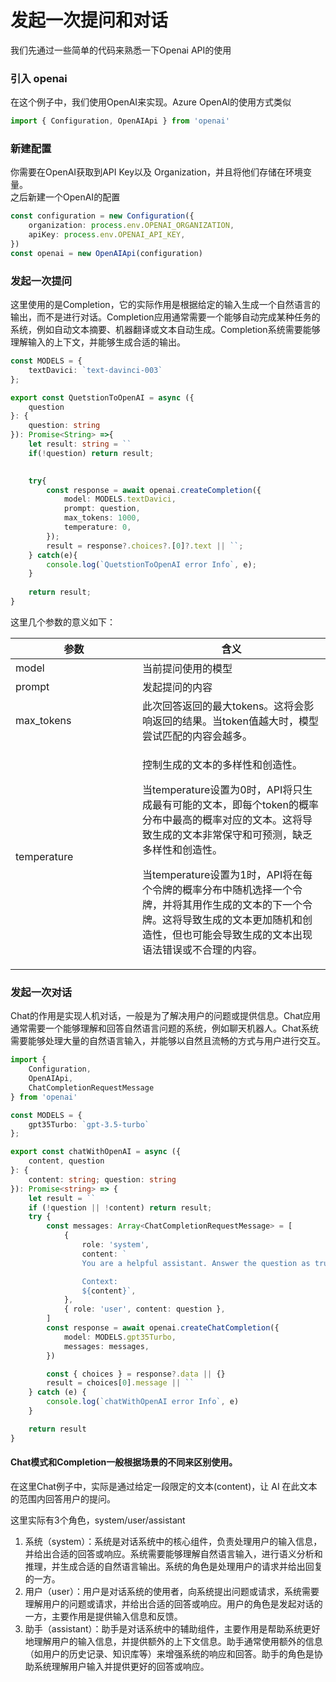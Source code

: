 # 发起一次提问和对话

我们先通过一些简单的代码来熟悉一下Openai API的使用



### 引入 openai

在这个例子中，我们使用OpenAI来实现。Azure OpenAI的使用方式类似

```typescript
import { Configuration, OpenAIApi } from 'openai'
```



### 新建配置

你需要在OpenAI获取到API Key以及 Organization，并且将他们存储在环境变量。\
之后新建一个OpenAI的配置

```typescript
const configuration = new Configuration({
    organization: process.env.OPENAI_ORGANIZATION,
    apiKey: process.env.OPENAI_API_KEY,
})
const openai = new OpenAIApi(configuration)
```



### 发起一次提问

这里使用的是Completion，它的实际作用是根据给定的输入生成一个自然语言的输出，而不是进行对话。Completion应用通常需要一个能够自动完成某种任务的系统，例如自动文本摘要、机器翻译或文本自动生成。Completion系统需要能够理解输入的上下文，并能够生成合适的输出。

```typescript
const MODELS = {
    textDavici: `text-davinci-003`
};

export const QuetstionToOpenAI = async ({
    question
}: {
    question: string
}): Promise<String> =>{
    let result: string = ``
    if(!question) return result;
    

    try{
        const response = await openai.createCompletion({
            model: MODELS.textDavici,
            prompt: question,
            max_tokens: 1000,
            temperature: 0,
        });
        result = response?.choices?.[0]?.text || ``;
    } catch(e){
        console.log(`QuetstionToOpenAI error Info`, e);
    }
    
    return result;
}
```

这里几个参数的意义如下：

<table><thead><tr><th width="187">参数</th><th>含义</th></tr></thead><tbody><tr><td>model</td><td>当前提问使用的模型</td></tr><tr><td>prompt</td><td>发起提问的内容</td></tr><tr><td>max_tokens</td><td>此次回答返回的最大tokens。这将会影响返回的结果。当token值越大时，模型尝试匹配的内容会越多。</td></tr><tr><td>temperature</td><td><p>控制生成的文本的多样性和创造性。</p><p>当temperature设置为0时，API将只生成最有可能的文本，即每个token的概率分布中最高的概率对应的文本。这将导致生成的文本非常保守和可预测，缺乏多样性和创造性。</p><p>当temperature设置为1时，API将在每个令牌的概率分布中随机选择一个令牌，并将其用作生成的文本的下一个令牌。这将导致生成的文本更加随机和创造性，但也可能会导致生成的文本出现语法错误或不合理的内容。</p></td></tr></tbody></table>



### 发起一次对话

Chat的作用是实现人机对话，一般是为了解决用户的问题或提供信息。Chat应用通常需要一个能够理解和回答自然语言问题的系统，例如聊天机器人。Chat系统需要能够处理大量的自然语言输入，并能够以自然且流畅的方式与用户进行交互。

```typescript
import { 
    Configuration, 
    OpenAIApi, 
    ChatCompletionRequestMessage 
} from 'openai'

const MODELS = {
    gpt35Turbo: `gpt-3.5-turbo`
};

export const chatWithOpenAI = async ({ 
    content, question 
}: { 
    content: string; question: string 
}): Promise<string> => {
    let result = ``
    if (!question || !content) return result;
    try {
        const messages: Array<ChatCompletionRequestMessage> = [
            {
                role: 'system',
                content: `
                You are a helpful assistant. Answer the question as truthfully as possible using the provided text, and if the answer is not contained within the text below, say "I don't know."

                Context:
                ${content}`,
            },
            { role: 'user', content: question },
        ]
        const response = await openai.createChatCompletion({
            model: MODELS.gpt35Turbo,
            messages: messages,
        })

        const { choices } = response?.data || {}
        result = choices[0].message || ``
    } catch (e) {
        console.log(`chatWithOpenAI error Info`, e)
    }

    return result
}
```

#### Chat模式和Completion一般根据场景的不同来区别使用。

在这里Chat例子中，实际是通过给定一段限定的文本(content)，让 AI 在此文本的范围内回答用户的提问。

这里实际有3个角色，system/user/assistant

1. 系统（system）：系统是对话系统中的核心组件，负责处理用户的输入信息，并给出合适的回答或响应。系统需要能够理解自然语言输入，进行语义分析和推理，并生成合适的自然语言输出。系统的角色是处理用户的请求并给出回复的一方。
2. 用户（user）：用户是对话系统的使用者，向系统提出问题或请求，系统需要理解用户的问题或请求，并给出合适的回答或响应。用户的角色是发起对话的一方，主要作用是提供输入信息和反馈。
3. 助手（assistant）：助手是对话系统中的辅助组件，主要作用是帮助系统更好地理解用户的输入信息，并提供额外的上下文信息。助手通常使用额外的信息（如用户的历史记录、知识库等）来增强系统的响应和回答。助手的角色是协助系统理解用户输入并提供更好的回答或响应。

